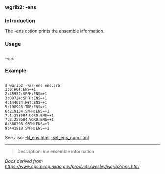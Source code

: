 
### wgrib2: -ens



### Introduction



The -ens option prints the ensemble information. 

### Usage




```

-ens

```

### Example




```

$ wgrib2 -var-ens ens.grb
1:0:HGT:ENS=+1
2:45932:SPFH:ENS=+1
3:89724:SPFH:ENS=+1
4:144624:HGT:ENS=+1
5:198928:TMP:ENS=+1
6:219134:SPFH:ENS=+1
7.1:258504:UGRD:ENS=+1
7.2:258504:VGRD:ENS=+1
8:380298:SPFH:ENS=+1
9:441918:SPFH:ENS=+1

```


See also: 
[-N\_ens.html](N_ens.html)
[-set\_ens\_num.html](set_ens_num.html)








----

>Description: inv          ensemble information

_Docs derived from <https://www.cpc.ncep.noaa.gov/products/wesley/wgrib2/ens.html>_